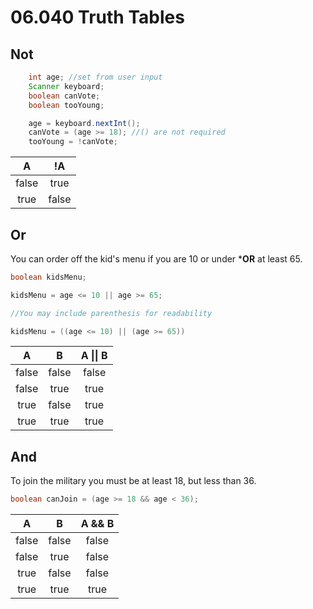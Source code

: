 # 06.040 Truth Tables

## Not
```java
    int age; //set from user input
    Scanner keyboard;
    boolean canVote;
    boolean tooYoung;

    age = keyboard.nextInt();
    canVote = (age >= 18); //() are not required
    tooYoung = !canVote;
```

A|!A
:---:|:---:
false|true
true|false

## Or

You can order off the kid's menu if you are 10 or under ***OR** at least 65.

```java
boolean kidsMenu;

kidsMenu = age <= 10 || age >= 65;

//You may include parenthesis for readability

kidsMenu = ((age <= 10) || (age >= 65))
``````
A|B|A \|\| B
:---:|:---:|:---:
false|false|false
false|true|true
true|false|true
true|true|true

## And

To join the military you must be at least 18, but less than 36.

```java
boolean canJoin = (age >= 18 && age < 36);
```
A|B|A && B
:---:|:---:|:---:
false|false|false
false|true|false
true|false|false
true|true|true